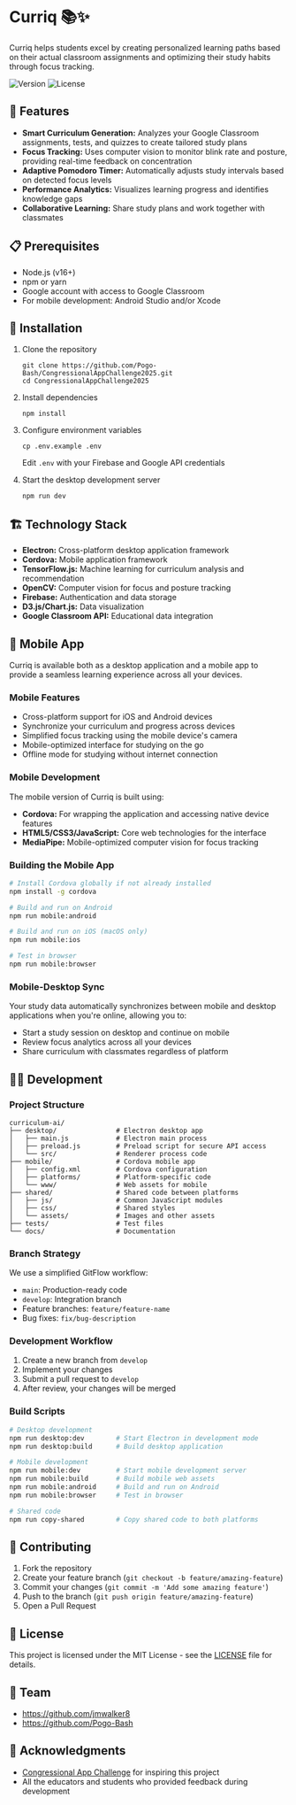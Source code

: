 # Curriq 📚✨

Curriq helps students excel by creating personalized learning paths based on their actual classroom assignments and optimizing their study habits through focus tracking.

![Version](https://img.shields.io/badge/version-0.1.0-blue)
![License](https://img.shields.io/badge/license-MIT-green)

## 🚀 Features

- **Smart Curriculum Generation:** Analyzes your Google Classroom assignments, tests, and quizzes to create tailored study plans
- **Focus Tracking:** Uses computer vision to monitor blink rate and posture, providing real-time feedback on concentration
- **Adaptive Pomodoro Timer:** Automatically adjusts study intervals based on detected focus levels
- **Performance Analytics:** Visualizes learning progress and identifies knowledge gaps
- **Collaborative Learning:** Share study plans and work together with classmates

## 📋 Prerequisites

- Node.js (v16+)
- npm or yarn
- Google account with access to Google Classroom
- For mobile development: Android Studio and/or Xcode

## 🔧 Installation

1. Clone the repository

   ```
   git clone https://github.com/Pogo-Bash/CongressionalAppChallenge2025.git
   cd CongressionalAppChallenge2025
   ```

2. Install dependencies

   ```
   npm install
   ```

3. Configure environment variables

   ```
   cp .env.example .env
   ```

   Edit `.env` with your Firebase and Google API credentials

4. Start the desktop development server
   ```
   npm run dev
   ```

## 🏗️ Technology Stack

- **Electron:** Cross-platform desktop application framework
- **Cordova:** Mobile application framework
- **TensorFlow.js:** Machine learning for curriculum analysis and recommendation
- **OpenCV:** Computer vision for focus and posture tracking
- **Firebase:** Authentication and data storage
- **D3.js/Chart.js:** Data visualization
- **Google Classroom API:** Educational data integration

## 📱 Mobile App

Curriq is available both as a desktop application and a mobile app to provide a seamless learning experience across all your devices.

### Mobile Features

- Cross-platform support for iOS and Android devices
- Synchronize your curriculum and progress across devices
- Simplified focus tracking using the mobile device's camera
- Mobile-optimized interface for studying on the go
- Offline mode for studying without internet connection

### Mobile Development

The mobile version of Curriq is built using:
- **Cordova:** For wrapping the application and accessing native device features
- **HTML5/CSS3/JavaScript:** Core web technologies for the interface
- **MediaPipe:** Mobile-optimized computer vision for focus tracking

### Building the Mobile App

```bash
# Install Cordova globally if not already installed
npm install -g cordova

# Build and run on Android
npm run mobile:android

# Build and run on iOS (macOS only)
npm run mobile:ios

# Test in browser
npm run mobile:browser
```

### Mobile-Desktop Sync

Your study data automatically synchronizes between mobile and desktop applications when you're online, allowing you to:
- Start a study session on desktop and continue on mobile
- Review focus analytics across all your devices
- Share curriculum with classmates regardless of platform

## 👩‍💻 Development

### Project Structure

```
curriculum-ai/
├── desktop/               # Electron desktop app
│   ├── main.js            # Electron main process
│   ├── preload.js         # Preload script for secure API access
│   └── src/               # Renderer process code
├── mobile/                # Cordova mobile app
│   ├── config.xml         # Cordova configuration
│   ├── platforms/         # Platform-specific code
│   └── www/               # Web assets for mobile
├── shared/                # Shared code between platforms
│   ├── js/                # Common JavaScript modules
│   ├── css/               # Shared styles
│   └── assets/            # Images and other assets
├── tests/                 # Test files
└── docs/                  # Documentation
```

### Branch Strategy

We use a simplified GitFlow workflow:

- `main`: Production-ready code
- `develop`: Integration branch
- Feature branches: `feature/feature-name`
- Bug fixes: `fix/bug-description`

### Development Workflow

1. Create a new branch from `develop`
2. Implement your changes
3. Submit a pull request to `develop`
4. After review, your changes will be merged

### Build Scripts

```bash
# Desktop development
npm run desktop:dev        # Start Electron in development mode
npm run desktop:build      # Build desktop application

# Mobile development
npm run mobile:dev         # Start mobile development server
npm run mobile:build       # Build mobile web assets
npm run mobile:android     # Build and run on Android
npm run mobile:browser     # Test in browser

# Shared code
npm run copy-shared        # Copy shared code to both platforms
```

## 🤝 Contributing

1. Fork the repository
2. Create your feature branch (`git checkout -b feature/amazing-feature`)
3. Commit your changes (`git commit -m 'Add some amazing feature'`)
4. Push to the branch (`git push origin feature/amazing-feature`)
5. Open a Pull Request

## 📄 License

This project is licensed under the MIT License - see the [LICENSE](LICENSE) file for details.

## 👥 Team

- https://github.com/jmwalker8
- https://github.com/Pogo-Bash 

## 🙏 Acknowledgments

- [Congressional App Challenge](https://www.congressionalappchallenge.us/) for inspiring this project
- All the educators and students who provided feedback during development
